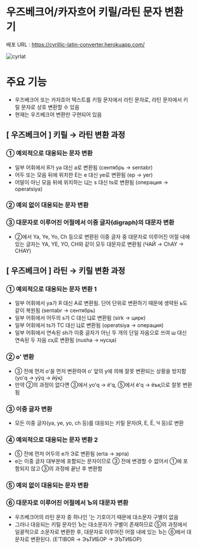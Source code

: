 # 우즈베크어/카자흐어 키릴/라틴 문자 변환기
배포 URL : https://cyrillic-latin-converter.herokuapp.com/

![cyrlat](https://user-images.githubusercontent.com/67459853/138544101-223fef96-0ff3-40fe-9457-34be65e20879.PNG)

# 주요 기능
- 우즈베크어 또는 카자흐어 텍스트를 키릴 문자에서 라틴 문자로, 라틴 문자에서 키릴 문자로 상호 변환할 수 있음
- 현재는 우즈베크어 변환만 구현되어 있음

## [ 우즈베크어 ] 키릴 → 라틴 변환 과정
### ① 예외적으로 대응되는 문자 변환
- 일부 어휘에서 Я가 ya 대신 a로 변환됨 (сентябрь → sentabr)
- 어두 또는 모음 뒤에 위치한 Е는 e 대신 ye로 변환됨 (ер → yer)
- 어말이 아닌 모음 뒤에 위치하는 Ц는 s 대신 ts로 변환됨 (операция → operatsiya)
### ② 예외 없이 대응되는 문자 변환
### ③ 대문자로 이루어진 어절에서 이중 글자(digraph)의 대문자 변환
- ②에서 Ya, Ye, Yo, Ch 등으로 변환된 이중 글자 중 대문자로 이루어진 어절 내에 있는 글자는 YA, YE, YO, CH와 같이 모두 대문자로 변환됨
(ЧАЙ → ChAY → CHAY)

## [ 우즈베크어 ] 라틴 → 키릴 변환 과정
### ① 예외적으로 대응되는 문자 변환 1
- 일부 어휘에서 ya가 Я 대신 А로 변환됨. 단어 단위로 변환하기 때문에 생략된 ь도 같이 복원됨 (sentabr → сентябрь)
- 일부 어휘에서 어두의 s가 С 대신 Ц로 변환됨 (sirk → цирк)
- 일부 어휘에서 ts가 ТС 대신 Ц로 변환됨 (operatsiya → операция)
- 일부 어휘에서 연속된 sh가 이중 글자가 아닌 두 개의 단일 자음으로 쓰여 ш 대신 연속된 두 자음 сҳ로 변환됨 (nusha → нусҳа)
### ② oʻ 변환
- ③ 전에 먼저 oʻ을 먼저 변환하여 oʻ 앞의 y에 의해 잘못 변환되는 상황을 방지함 (yoʻq → yўq → йўқ)
- 만약 ②의 과정이 없다면 ③에서 yoʻq → ёʻq, ⑤에서 ёʻq → ёъқ으로 잘못 변환됨
### ③ 이중 글자 변환
- 모든 이중 글자(ya, ye, yo, ch 등)를 대응되는 키릴 문자(Я, Е, Ё, Ч 등)로 변환
### ④ 예외적으로 대응되는 문자 변환 2
- ⑤ 전에 먼저 어두의 e가 Э로 변환됨 (erta → эрта)
- e는 이중 글자 대부분에 포함되는 문자이므로 ③ 전에 변경할 수 없어서 ①에 포함되지 않고 ③의 과정에 끝난 후 변환함
### ⑤ 예외 없이 대응되는 문자 변환
### ⑥ 대문자로 이루어진 어절에서 Ъ의 대문자 변환
- 우즈베크어의 라틴 문자 중 하나인 ʼ는 기호이기 때문에 대소문자 구별이 없음
- 그러나 대응되는 키릴 문자인 Ъ는 대소문자가 구별이 존재하므로 ⑤의 과정에서 일괄적으로 소문자로 변환한 후, 대문자로 이루어진 어절 내에 있는 Ъ는 ⑥에서 대문자로 변환된다.
(E’TIBOR → ЭъТИБОР → ЭЪТИБОР)
